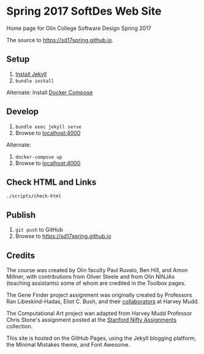 # Spring 2017 SoftDes Web Site

Home page for Olin College Software Design Spring 2017

The source to <https://sd17spring.github.io>.


## Setup

1. [Install Jekyll](https://jekyllrb.com/docs/installation/)
2. `bundle install`

Alternate: Install [Docker Compose](https://docs.docker.com/compose/install/)


## Develop

1. `bundle exec jekyll serve`
2. Browse to [localhost:4000](http://localhost:4000)

Alternate:

1. `docker-compose up`
2. Browse to [localhost:4000](http://localhost:4000)


## Check HTML and Links

`./scripts/check-html`


## Publish

1. `git push` to GitHub
2. Browse to <https://sd17spring.github.io>


## Credits

The course was created by Olin faculty Paul Ruvalo, Ben Hill, and Amon Millner, with contributions from
Oliver Steele and from Olin NINJAs (teaching assistants) some of whom are credited in the Toolbox pages.

The Gene Finder project assignment was originally created by Professors Ran Libeskind-Hadas, Eliot C. Bush, and their [collaborators](https://www.cs.hmc.edu/twiki/bin/view/CS6/GreenAcknowledgements) at Harvey Mudd.

The Computational Art project wan adapted from Harvey Mudd Professor Chris Stone's assignment posted at the
[Stanford Nifty Assignments ](http://nifty.stanford.edu/) collection.

This site is hosted on the GitHub Pages, using the Jekyll blogging platform, the Minimal Mistakes theme,
and Font Awesome.
